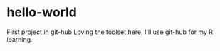 # hello-world
First project in git-hub
Loving the toolset here, I'll use git-hub for my R learning.

